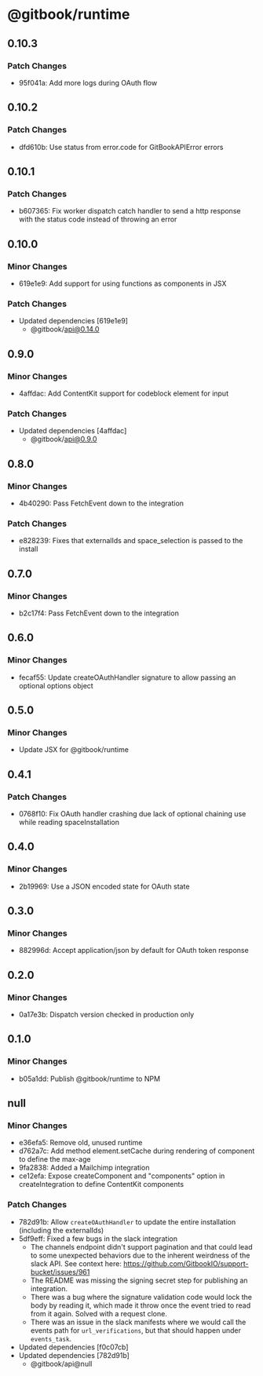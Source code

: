 # @gitbook/runtime

## 0.10.3

### Patch Changes

-   95f041a: Add more logs during OAuth flow

## 0.10.2

### Patch Changes

-   dfd610b: Use status from error.code for GitBookAPIError errors

## 0.10.1

### Patch Changes

-   b607365: Fix worker dispatch catch handler to send a http response with the status code instead of throwing an error

## 0.10.0

### Minor Changes

-   619e1e9: Add support for using functions as components in JSX

### Patch Changes

-   Updated dependencies [619e1e9]
    -   @gitbook/api@0.14.0

## 0.9.0

### Minor Changes

-   4affdac: Add ContentKit support for codeblock element for input

### Patch Changes

-   Updated dependencies [4affdac]
    -   @gitbook/api@0.9.0

## 0.8.0

### Minor Changes

-   4b40290: Pass FetchEvent down to the integration

### Patch Changes

-   e828239: Fixes that externalIds and space_selection is passed to the install

## 0.7.0

### Minor Changes

-   b2c17f4: Pass FetchEvent down to the integration

## 0.6.0

### Minor Changes

-   fecaf55: Update createOAuthHandler signature to allow passing an optional options object

## 0.5.0

### Minor Changes

-   Update JSX for @gitbook/runtime

## 0.4.1

### Patch Changes

-   0768f10: Fix OAuth handler crashing due lack of optional chaining use while reading spaceInstallation

## 0.4.0

### Minor Changes

-   2b19969: Use a JSON encoded state for OAuth state

## 0.3.0

### Minor Changes

-   882996d: Accept application/json by default for OAuth token response

## 0.2.0

### Minor Changes

-   0a17e3b: Dispatch version checked in production only

## 0.1.0

### Minor Changes

-   b05a1dd: Publish @gitbook/runtime to NPM

## null

### Minor Changes

-   e36efa5: Remove old, unused runtime
-   d762a7c: Add method element.setCache during rendering of component to define the max-age
-   9fa2838: Added a Mailchimp integration
-   ce12efa: Expose createComponent and "components" option in createIntegration to define ContentKit components

### Patch Changes

-   782d91b: Allow `createOAuthHandler` to update the entire installation (including the externalIds)
-   5df9eff: Fixed a few bugs in the slack integration
    -   The channels endpoint didn't support pagination and that could lead to some unexpected behaviors due to the inherent weirdness of the slack API. See context here: https://github.com/GitbookIO/support-bucket/issues/961
    -   The README was missing the signing secret step for publishing an integration.
    -   There was a bug where the signature validation code would lock the body by reading it, which made it throw once the event tried to read from it again. Solved with a request clone.
    -   There was an issue in the slack manifests where we would call the events path for `url_verifications`, but that should happen under `events_task`.
-   Updated dependencies [f0c07cb]
-   Updated dependencies [782d91b]
    -   @gitbook/api@null
